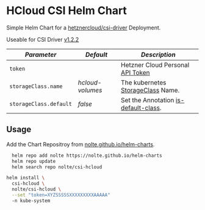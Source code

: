 # HCloud CSI Helm Chart

Simple Helm Chart for a [hetznercloud/csi-driver](https://github.com/hetznercloud/csi-driver) Deployment.

Useable for CSI Driver [v1.2.2](https://github.com/hetznercloud/csi-driver#version-matrix)


| *Parameter*                 | *Default*        | *Description*                                                                                                             |
|-----------------------------|------------------|---------------------------------------------------------------------------------------------------------------------------|
| ```token```                 |                  | Hetzner Cloud Personal [API Token](https://docs.hetzner.cloud/#overview-getting-started)                                  |
| ```storageClass.name```     | _hcloud-volumes_ | The kubernetes [StorageClass](https://kubernetes.io/docs/concepts/storage/storage-classes/) Name.                         |
| ```storageClass.default```  | _false_          | Set the Annotation [is-default-class](https://kubernetes.io/docs/tasks/administer-cluster/change-default-storage-class/). |


## Usage

Add the Chart Repositroy from [nolte.github.io/helm-charts](https://nolte.github.io/helm-charts/).

```bash
  helm repo add nolte https://nolte.github.io/helm-charts
  helm repo update 
  helm search repo nolte/csi-hcloud
```

```bash
helm install \
  csi-hcloud \
  nolte/csi-hcloud \
  --set "token=XYZSSSSSXXXXXXXXXAAAAA"
  -n kube-system
```
